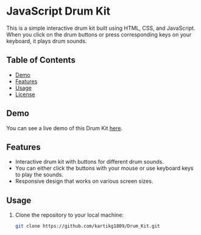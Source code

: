 # JavaScript Drum Kit

This is a simple interactive drum kit built using HTML, CSS, and JavaScript. When you click on the drum buttons or press corresponding keys on your keyboard, it plays drum sounds.

## Table of Contents

- [Demo](#demo)
- [Features](#features)
- [Usage](#usage)
- [License](#license)

## Demo

You can see a live demo of this Drum Kit [here](https://kartikg1809.github.io/Drum_Kit/).

## Features

- Interactive drum kit with buttons for different drum sounds.
- You can either click the buttons with your mouse or use keyboard keys to play the sounds.
- Responsive design that works on various screen sizes.

## Usage

1. Clone the repository to your local machine:

   ```bash
   git clone https://github.com/kartikg1809/Drum_Kit.git
